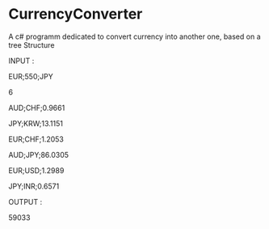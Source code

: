 # CurrencyConverter
A c# programm dedicated to convert currency into another one, based on a tree Structure

INPUT : 

EUR;550;JPY

6

AUD;CHF;0.9661

JPY;KRW;13.1151

EUR;CHF;1.2053

AUD;JPY;86.0305

EUR;USD;1.2989

JPY;INR;0.6571 


OUTPUT : 

59033
